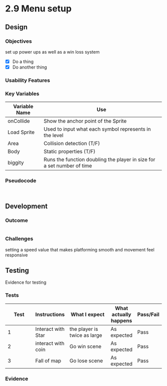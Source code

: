 # 2.9 Menu setup

## Design

### Objectives

set up power ups as well as a win loss system

* [x] Do a thing
* [x] Do another thing

### Usability Features

### Key Variables

| Variable Name | Use                                                                    |
| ------------- | ---------------------------------------------------------------------- |
| onCollide     | Show the anchor point of the Sprite                                    |
| Load Sprite   | Used to input what each symbol represents in the level                 |
| Area          | Collision detection (T/F)                                              |
| Body          | Static properties (T/F)                                                |
| biggity       | Runs the function doubling the player in size for a set number of time |

### Pseudocode

```
  
```

## Development&#x20;

### Outcome

```
```

### Challenges

setting a speed value that makes platforming smooth and movement feel responsive

## Testing

Evidence for testing

### Tests

<table data-full-width="true"><thead><tr><th width="136">Test</th><th>Instructions</th><th width="216">What I expect</th><th>What actually happens</th><th>Pass/Fail</th></tr></thead><tbody><tr><td>1</td><td>Interact with Star</td><td>the player is twice as large</td><td>As expected</td><td>Pass</td></tr><tr><td>2</td><td>interact with coin</td><td>Go win scene</td><td>As expected</td><td>Pass</td></tr><tr><td>3</td><td>Fall of map </td><td>Go lose scene </td><td>As expected</td><td>Pass</td></tr></tbody></table>

### Evidence


